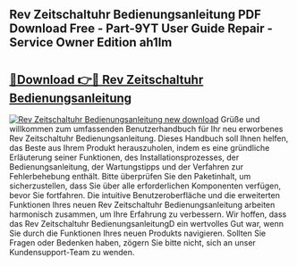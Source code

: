 ## Rev Zeitschaltuhr Bedienungsanleitung PDF Download Free - Part-9YT User Guide Repair - Service Owner Edition ah1lm

# <h2><a href="http://df3hts4.blite.top/?on=Rev+Zeitschaltuhr+Bedienungsanleitung">🔗Download 👉🔴 Rev Zeitschaltuhr Bedienungsanleitung</a></h2>

[![Rev Zeitschaltuhr Bedienungsanleitung new download](https://i.imgur.com/lujVjoI.png)](http://df3hts4.blite.top/?on=Rev+Zeitschaltuhr+Bedienungsanleitung)
Grüße und willkommen zum umfassenden Benutzerhandbuch für Ihr neu erworbenes Rev Zeitschaltuhr Bedienungsanleitung. Dieses Handbuch soll Ihnen helfen, das Beste aus Ihrem Produkt herauszuholen, indem es eine gründliche Erläuterung seiner Funktionen, des Installationsprozesses, der Bedienungsanleitung, der Wartungstipps und der Verfahren zur Fehlerbehebung enthält. Bitte überprüfen Sie den Paketinhalt, um sicherzustellen, dass Sie über alle erforderlichen Komponenten verfügen, bevor Sie fortfahren. Die intuitive Benutzeroberfläche und die erweiterten Funktionen Ihres neuen Rev Zeitschaltuhr Bedienungsanleitung arbeiten harmonisch zusammen, um Ihre Erfahrung zu verbessern. Wir hoffen, dass das Rev Zeitschaltuhr BedienungsanleitungD ein wertvolles Gut war, wenn Sie durch die Funktionen Ihres neuen Produkts navigieren. Sollten Sie Fragen oder Bedenken haben, zögern Sie bitte nicht, sich an unser Kundensupport-Team zu wenden.
